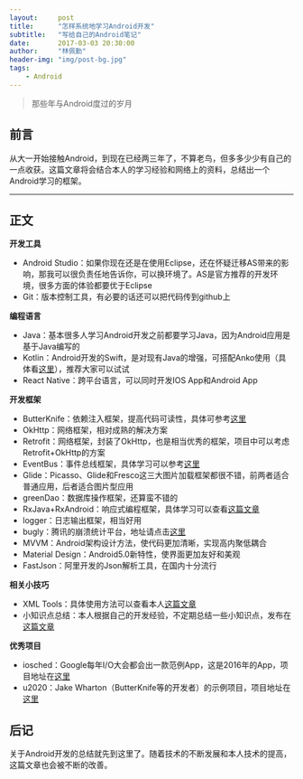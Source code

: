 ```yaml
---
layout:     post
title:      "怎样系统地学习Android开发"
subtitle:   "写给自己的Android笔记"
date:       2017-03-03 20:30:00
author:     "林佩勤"
header-img: "img/post-bg.jpg"
tags:
    - Android
---
```


> 那些年与Android度过的岁月


## 前言

从大一开始接触Android，到现在已经两三年了，不算老鸟，但多多少少有自己的一点收获。这篇文章将会结合本人的学习经验和网络上的资料，总结出一个Android学习的框架。

---

## 正文

**开发工具**

- Android Studio：如果你现在还是在使用Eclipse，还在怀疑迁移AS带来的影响，那我可以很负责任地告诉你，可以换环境了。AS是官方推荐的开发环境，很多方面的体验都要优于Eclipse
- Git：版本控制工具，有必要的话还可以把代码传到github上

**编程语言**

- Java：基本很多人学习Android开发之前都要学习Java，因为Android应用是基于Java编写的
- Kotlin：Android开发的Swift，是对现有Java的增强，可搭配Anko使用（具体看[这里](https://realm.io/cn/news/getting-started-with-kotlin-and-anko/)），推荐大家可以试试
- React Native：跨平台语言，可以同时开发IOS App和Android App

**开发框架**

- ButterKnife：依赖注入框架，提高代码可读性，具体可参考[这里](https://lpq29743.github.io/redant/2016/09/26/ButterKnife/)
- OkHttp：网络框架，相对成熟的解决方案
- Retrofit：网络框架，封装了OkHttp，也是相当优秀的框架，项目中可以考虑Retrofit+OkHttp的方案
- EventBus：事件总线框架，具体学习可以参考[这里](https://lpq29743.github.io/redant/2016/09/26/EventBus/)
- Glide：Picasso、Glide和Fresco这三大图片加载框架都很不错，前两者适合普通应用，后者适合图片型应用
- greenDao：数据库操作框架，还算蛮不错的
- RxJava+RxAndroid：响应式编程框架，具体学习可以查看[这篇文章](https://lpq29743.github.io/redant/2016/09/29/RxJava/)
- logger：日志输出框架，相当好用
- bugly：腾讯的崩溃统计平台，地址请点击[这里](https://bugly.qq.com/v2/)
- MVVM：Android架构设计方法，使代码更加清晰，实现高内聚低耦合
- Material Design：Android5.0新特性，使界面更加友好和美观
- FastJson：阿里开发的Json解析工具，在国内十分流行

**相关小技巧**

- XML Tools：具体使用方法可以查看本人[这篇文章](https://lpq29743.github.io/redant/2016/10/04/AndroidXmlTools/)
- 小知识点总结：本人根据自己的开发经验，不定期总结一些小知识点，发布在[这篇文章](https://lpq29743.github.io/redant/2017/01/23/AndroidDetail/)

**优秀项目**

- iosched：Google每年I/O大会都会出一款范例App，这是2016年的App，项目地址在[这里](https://github.com/google/iosched)
- u2020：Jake Wharton（ButterKnife等的开发者）的示例项目，项目地址在[这里](https://github.com/JakeWharton/u2020)

## 后记

关于Android开发的总结就先到这里了。随着技术的不断发展和本人技术的提高，这篇文章也会被不断的改善。

